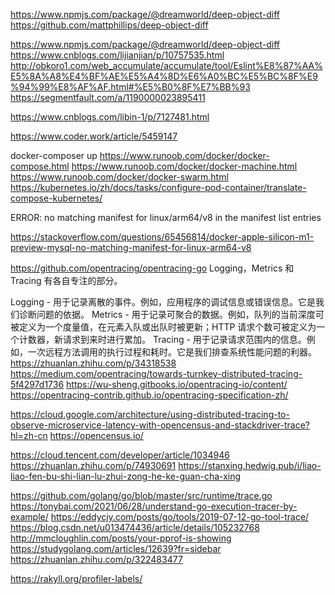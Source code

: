 https://www.npmjs.com/package/@dreamworld/deep-object-diff
https://github.com/mattphillips/deep-object-diff


https://www.npmjs.com/package/@dreamworld/deep-object-diff
https://www.cnblogs.com/lijianjian/p/10757535.html
http://obkoro1.com/web_accumulate/accumulate/tool/Eslint%E8%87%AA%E5%8A%A8%E4%BF%AE%E5%A4%8D%E6%A0%BC%E5%BC%8F%E9%94%99%E8%AF%AF.html#%E5%B0%8F%E7%BB%93
https://segmentfault.com/a/1190000023895411


https://www.cnblogs.com/libin-1/p/7127481.html

https://www.coder.work/article/5459147


docker-composer up
https://www.runoob.com/docker/docker-compose.html
https://www.runoob.com/docker/docker-machine.html
https://www.runoob.com/docker/docker-swarm.html
https://kubernetes.io/zh/docs/tasks/configure-pod-container/translate-compose-kubernetes/

ERROR: no matching manifest for linux/arm64/v8 in the manifest list entries

https://stackoverflow.com/questions/65456814/docker-apple-silicon-m1-preview-mysql-no-matching-manifest-for-linux-arm64-v8


https://github.com/opentracing/opentracing-go
Logging，Metrics 和 Tracing 有各自专注的部分。

Logging - 用于记录离散的事件。例如，应用程序的调试信息或错误信息。它是我们诊断问题的依据。
Metrics - 用于记录可聚合的数据。例如，队列的当前深度可被定义为一个度量值，在元素入队或出队时被更新；HTTP 请求个数可被定义为一个计数器，新请求到来时进行累加。
Tracing - 用于记录请求范围内的信息。例如，一次远程方法调用的执行过程和耗时。它是我们排查系统性能问题的利器。
https://zhuanlan.zhihu.com/p/34318538
https://medium.com/opentracing/towards-turnkey-distributed-tracing-5f4297d1736
https://wu-sheng.gitbooks.io/opentracing-io/content/
https://opentracing-contrib.github.io/opentracing-specification-zh/


https://cloud.google.com/architecture/using-distributed-tracing-to-observe-microservice-latency-with-opencensus-and-stackdriver-trace?hl=zh-cn
https://opencensus.io/

https://cloud.tencent.com/developer/article/1034946
https://zhuanlan.zhihu.com/p/74930691
https://stanxing.hedwig.pub/i/liao-liao-fen-bu-shi-lian-lu-zhui-zong-he-ke-guan-cha-xing


https://github.com/golang/go/blob/master/src/runtime/trace.go
https://tonybai.com/2021/06/28/understand-go-execution-tracer-by-example/
https://eddycjy.com/posts/go/tools/2019-07-12-go-tool-trace/
https://blog.csdn.net/u013474436/article/details/105232768
http://mmcloughlin.com/posts/your-pprof-is-showing
https://studygolang.com/articles/12639?fr=sidebar
https://zhuanlan.zhihu.com/p/322483477


https://rakyll.org/profiler-labels/
